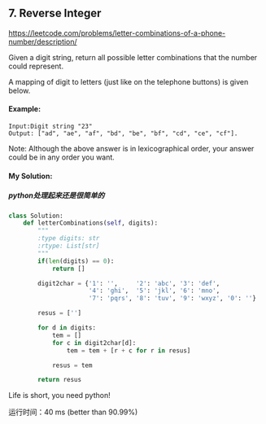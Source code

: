 ## 7. Reverse Integer

https://leetcode.com/problems/letter-combinations-of-a-phone-number/description/

Given a digit string, return all possible letter combinations that the number could represent.

A mapping of digit to letters (just like on the telephone buttons) is given below.

#### Example:
```
Input:Digit string "23"
Output: ["ad", "ae", "af", "bd", "be", "bf", "cd", "ce", "cf"].
```

Note:
Although the above answer is in lexicographical order, your answer could be in any order you want.


#### My Solution:
##### python处理起来还是很简单的

```python
class Solution:
    def letterCombinations(self, digits):
        """
        :type digits: str
        :rtype: List[str]
        """
        if(len(digits) == 0):
            return []

        digit2char = {'1': '',     '2': 'abc', '3': 'def',
                      '4': 'ghi',  '5': 'jkl', '6': 'mno',
                      '7': 'pqrs', '8': 'tuv', '9': 'wxyz', '0': ''}

        resus = ['']

        for d in digits:
            tem = []
            for c in digit2char[d]:
                tem = tem + [r + c for r in resus]

            resus = tem

        return resus
```

Life is short, you need python!

运行时间：40 ms (better than 90.99%)
